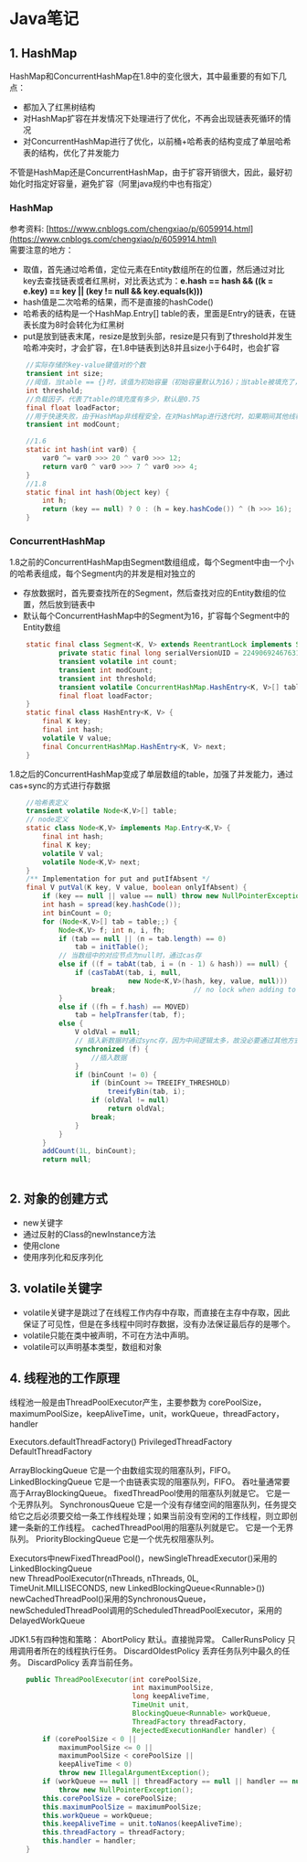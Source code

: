 # Java笔记

## 1. HashMap

HashMap和ConcurrentHashMap在1.8中的变化很大，其中最重要的有如下几点：

* 都加入了红黑树结构
* 对HashMap扩容在并发情况下处理进行了优化，不再会出现链表死循环的情况
* 对ConcurrentHashMap进行了优化，以前桶+哈希表的结构变成了单层哈希表的结构，优化了并发能力

不管是HashMap还是ConcurrentHashMap，由于扩容开销很大，因此，最好初始化时指定好容量，避免扩容（阿里java规约中也有指定）

### **HashMap**

参考资料:  [https://www.cnblogs.com/chengxiao/p/6059914.html](https://www.cnblogs.com/chengxiao/p/6059914.html)  
需要注意的地方：

* 取值，首先通过哈希值，定位元素在Entity数组所在的位置，然后通过对比key去查找链表或者红黑树，对比表达式为：**e.hash == hash && \(\(k = e.key\) == key \|\| \(key != null && key.equals\(k\)\)\)** 
* hash值是二次哈希的结果，而不是直接的hashCode\(\)
* 哈希表的结构是一个HashMap.Entry\[\] table的表，里面是Entry的链表，在链表长度为8时会转化为红黑树 
* put是放到链表末尾，resize是放到头部，resize是只有到了threshold并发生哈希冲突时，才会扩容，在1.8中链表到达8并且size小于64时，也会扩容

```java
    //实际存储的key-value键值对的个数
    transient int size;
    //阈值，当table == {}时，该值为初始容量（初始容量默认为16）；当table被填充了，也就是为table分配内存空间后，threshold一般为 capacity*loadFactory。HashMap在进行扩容时需要参考threshold
    int threshold;
    //负载因子，代表了table的填充度有多少，默认是0.75
    final float loadFactor;
    //用于快速失败，由于HashMap非线程安全，在对HashMap进行迭代时，如果期间其他线程的参与导致HashMap的结构发生变化了（比如put，remove等操作），需要抛出异常ConcurrentModificationException
    transient int modCount;

    //1.6
    static int hash(int var0) {
        var0 ^= var0 >>> 20 ^ var0 >>> 12;
        return var0 ^ var0 >>> 7 ^ var0 >>> 4;
    }
    //1.8
    static final int hash(Object key) {
        int h;
        return (key == null) ? 0 : (h = key.hashCode()) ^ (h >>> 16);
    }
```

### **ConcurrentHashMap**

1.8之前的ConcurrentHashMap由Segment数组组成，每个Segment中由一个小的哈希表组成，每个Segment内的并发是相对独立的

* 存放数据时，首先要查找所在的Segment，然后查找对应的Entity数组的位置，然后放到链表中
* 默认每个ConcurrentHashMap中的Segment为16，扩容每个Segment中的Entity数组



```java
    static final class Segment<K, V> extends ReentrantLock implements Serializable {
            private static final long serialVersionUID = 2249069246763182397L;
            transient volatile int count;
            transient int modCount;
            transient int threshold;
            transient volatile ConcurrentHashMap.HashEntry<K, V>[] table;
            final float loadFactor;
    }
    static final class HashEntry<K, V> {
        final K key;
        final int hash;
        volatile V value;
        final ConcurrentHashMap.HashEntry<K, V> next;
    }
```

1.8之后的ConcurrentHashMap变成了单层数组的table，加强了并发能力，通过cas+sync的方式进行存数据

```java
    //哈希表定义
    transient volatile Node<K,V>[] table;
    // node定义
    static class Node<K,V> implements Map.Entry<K,V> {
        final int hash;
        final K key;
        volatile V val;
        volatile Node<K,V> next;
    }
    /** Implementation for put and putIfAbsent */
    final V putVal(K key, V value, boolean onlyIfAbsent) {
        if (key == null || value == null) throw new NullPointerException();
        int hash = spread(key.hashCode());
        int binCount = 0;
        for (Node<K,V>[] tab = table;;) {
            Node<K,V> f; int n, i, fh;
            if (tab == null || (n = tab.length) == 0)
                tab = initTable();
            // 当数组中的对应节点为null时，通过cas存
            else if ((f = tabAt(tab, i = (n - 1) & hash)) == null) {
                if (casTabAt(tab, i, null,
                             new Node<K,V>(hash, key, value, null)))
                    break;                   // no lock when adding to empty bin
            }
            else if ((fh = f.hash) == MOVED)
                tab = helpTransfer(tab, f);
            else {
                V oldVal = null;
                // 插入新数据时通过sync存，因为中间逻辑太多，故没必要通过其他方式，sync最简单直接
                synchronized (f) {
                    //插入数据
                }
                if (binCount != 0) {
                    if (binCount >= TREEIFY_THRESHOLD)
                        treeifyBin(tab, i);
                    if (oldVal != null)
                        return oldVal;
                    break;
                }
            }
        }
        addCount(1L, binCount);
        return null;
    
```

## 2. 对象的创建方式

* new关键字
* 通过反射的Class的newInstance方法
* 使用clone
* 使用序列化和反序列化

## 3. volatile关键字

* volatile关键字是跳过了在线程工作内存中存取，而直接在主存中存取，因此保证了可见性，但是在多线程中同时存数据，没有办法保证最后存的是哪个。
* volatile只能在类中被声明，不可在方法中声明。
* volatile可以声明基本类型，数组和对象

## 4. 线程池的工作原理

线程池一般是由ThreadPoolExecutor产生，主要参数为 corePoolSize，maximumPoolSize，keepAliveTime，unit，workQueue，threadFactory，handler

Executors.defaultThreadFactory\(\) PrivilegedThreadFactory DefaultThreadFactory

ArrayBlockingQueue 它是一个由数组实现的阻塞队列，FIFO。 LinkedBlockingQueue 它是一个由链表实现的阻塞队列，FIFO。 吞吐量通常要高于ArrayBlockingQueue。 fixedThreadPool使用的阻塞队列就是它。 它是一个无界队列。 SynchronousQueue 它是一个没有存储空间的阻塞队列，任务提交给它之后必须要交给一条工作线程处理；如果当前没有空闲的工作线程，则立即创建一条新的工作线程。 cachedThreadPool用的阻塞队列就是它。 它是一个无界队列。 PriorityBlockingQueue 它是一个优先权阻塞队列。

Executors中newFixedThreadPool\(\)，newSingleThreadExecutor\(\)采用的LinkedBlockingQueue  
new ThreadPoolExecutor\(nThreads, nThreads, 0L, TimeUnit.MILLISECONDS, new LinkedBlockingQueue&lt;Runnable&gt;\(\)\)  
newCachedThreadPool\(\)采用的SynchronousQueue，newScheduledThreadPool调用的ScheduledThreadPoolExecutor，采用的DelayedWorkQueue

JDK1.5有四种饱和策略： AbortPolicy 默认。直接抛异常。 CallerRunsPolicy 只用调用者所在的线程执行任务。 DiscardOldestPolicy 丢弃任务队列中最久的任务。 DiscardPolicy 丢弃当前任务。

```java
    public ThreadPoolExecutor(int corePoolSize,
                              int maximumPoolSize,
                              long keepAliveTime,
                              TimeUnit unit,
                              BlockingQueue<Runnable> workQueue,
                              ThreadFactory threadFactory,
                              RejectedExecutionHandler handler) {
        if (corePoolSize < 0 ||
            maximumPoolSize <= 0 ||
            maximumPoolSize < corePoolSize ||
            keepAliveTime < 0)
            throw new IllegalArgumentException();
        if (workQueue == null || threadFactory == null || handler == null)
            throw new NullPointerException();
        this.corePoolSize = corePoolSize;
        this.maximumPoolSize = maximumPoolSize;
        this.workQueue = workQueue;
        this.keepAliveTime = unit.toNanos(keepAliveTime);
        this.threadFactory = threadFactory;
        this.handler = handler;
    }
```

